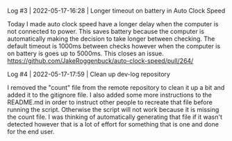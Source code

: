 Log #3 | 2022-05-17-16:28 | Longer timeout on battery in Auto Clock Speed

Today I made auto clock speed have a longer delay when the computer is not connected to power. This saves battery because the computer is automatically making the decision to take longer between checking. The default timeout is 1000ms between checks however when the computer is on battery is goes up to 5000ms. This closes an issue.
https://github.com/JakeRoggenbuck/auto-clock-speed/pull/264/

Log #4 | 2022-05-17-17:59 | Clean up dev-log repository

I removed the "count" file from the remote repository to clean it up a bit and added it to the gitignore file. I also added some more instructions to the README.md in order to instruct other people to recreate that file before running the script. Otherwise the script will not work because it is missing the count file. I was thinking of automatically generating that file if it wasn't detected however that is a lot of effort for something that is one and done for the end user.
